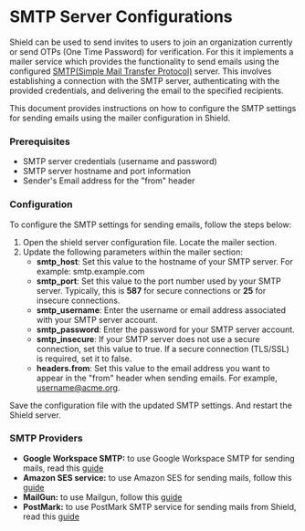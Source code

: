 # SMTP Server Configurations

Shield can be used to send invites to users to join an organization currently or send OTPs (One Time Password) for verification. For this it implements a mailer service which provides the functionality to send emails using the configured [SMTP(Simple Mail Transfer Protocol)](https://datatracker.ietf.org/doc/html/rfc2821) server. This involves establishing a connection with the SMTP server, authenticating with the provided credentials, and delivering the email to the specified recipients.

This document provides instructions on how to configure the SMTP settings for sending emails using the mailer configuration in Shield.

### Prerequisites
- SMTP server credentials (username and password)
- SMTP server hostname and port information
- Sender's Email address for the "from" header

### Configuration

To configure the SMTP settings for sending emails, follow the steps below:

1. Open the shield server configuration file. Locate the mailer section.
2. Update the following parameters within the mailer section:
    - **smtp_host**: Set this value to the hostname of your SMTP server. For example: smtp.example.com
    - **smtp_port**: Set this value to the port number used by your SMTP server. Typically, this is **587** for secure connections or **25** for insecure connections.
    - **smtp_username**: Enter the username or email address associated with your SMTP server account.
    - **smtp_password**: Enter the password for your SMTP server account.
    - **smtp_insecure**: If your SMTP server does not use a secure connection, set this value to true. If a secure connection (TLS/SSL) is required, set it to false.
    - **headers.from**: Set this value to the email address you want to appear in the "from" header when sending emails. For example, username@acme.org.

Save the configuration file with the updated SMTP settings. And restart the Shield server.

### SMTP Providers 

- **Google Workspace SMTP:** to use Google Workspace SMTP for sending mails, read this [guide](https://support.google.com/a/answer/176600?hl=en)
- **Amazon SES service:** to use Amazon SES for sending mails, follow this [guide](https://docs.aws.amazon.com/ses/latest/dg/send-email-smtp.html) 
- **MailGun:** to use Mailgun, follow this [guide](https://www.miniorange.com/iam/content-library/smtp-gateways/setup-mailgun-as-smtp)
- **PostMark:** to use PostMark SMTP service for sending mails from Shield, read this [guide](https://postmarkapp.com/developer/user-guide/send-email-with-smtp)